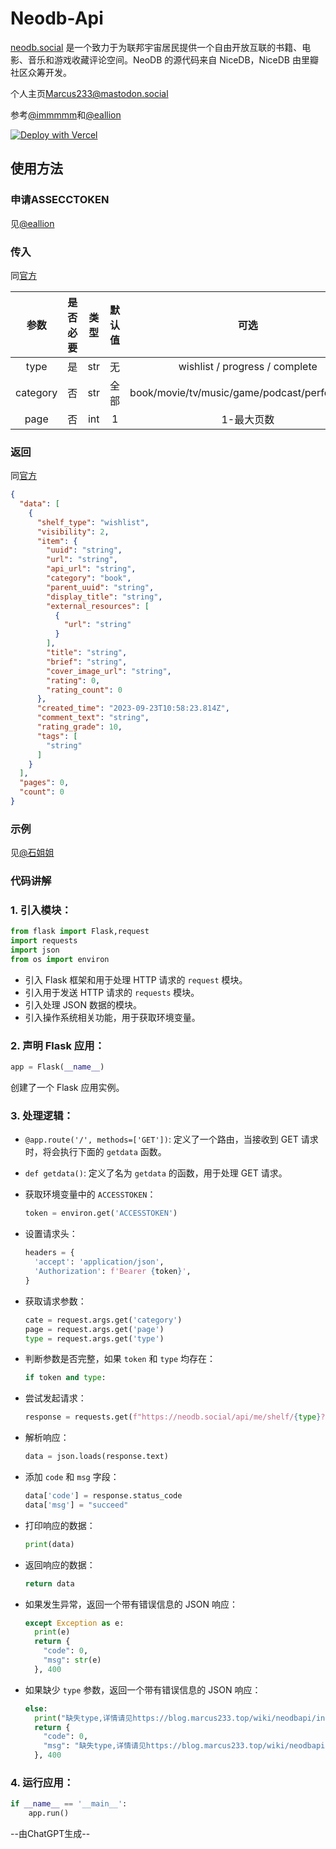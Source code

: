 # Neodb-Api
[neodb.social](https://neodb.social/) 是一个致力于为联邦宇宙居民提供一个自由开放互联的书籍、电影、音乐和游戏收藏评论空间。NeoDB 的源代码来自 NiceDB，NiceDB 由里瓣社区众筹开发。

个人主页[Marcus233@mastodon.social](https://neodb.social/users/marcus233@mastodon.social/)

参考[@immmmm](https://immmmm.com/hi-neodb-api/)和[@eallion](https://eallion.com/neodb/)

[![Deploy with Vercel](https://vercel.com/button)](https://vercel.com/new/clone?repository-url=https%3A%2F%2Fgithub.com%2FMarcusYYDS%2FNeodb-Api&project-name=Neodb-Api&repository-name=Neodb-Api&env=ACCESSTOKEN&envDescription=Enter%20your%20accesstoken%20from%20https%3A%2F%2Feallion.com%2Fneodb_token.)

## 使用方法

### 申请ASSECCTOKEN

见[@eallion](https://eallion.com/neodb_token)

### 传入

同[官方](https://neodb.social/developer/#/default/journal_api_list_marks_on_shelf)

| **参数**   | **是否必要** | **类型** | **默认值** | **可选**                                       |
|:--------:|:--------:|:------:|:-------:|:--------------------------------------------:|
| type     | 是        | str    | 无       | wishlist / progress / complete               |
| category | 否        | str    | 全部      | book/movie/tv/music/game/podcast/performance |
| page     | 否        | int    | 1       | 1-最大页数                                       |

### 返回

同[官方](https://neodb.social/developer/#/default/journal_api_list_marks_on_shelf)

```json
{
  "data": [
    {
      "shelf_type": "wishlist",
      "visibility": 2,
      "item": {
        "uuid": "string",
        "url": "string",
        "api_url": "string",
        "category": "book",
        "parent_uuid": "string",
        "display_title": "string",
        "external_resources": [
          {
            "url": "string"
          }
        ],
        "title": "string",
        "brief": "string",
        "cover_image_url": "string",
        "rating": 0,
        "rating_count": 0
      },
      "created_time": "2023-09-23T10:58:23.814Z",
      "comment_text": "string",
      "rating_grade": 10,
      "tags": [
        "string"
      ]
    }
  ],
  "pages": 0,
  "count": 0
}
```

### 示例

见[@石姐姐](https://blog.kouseki.cn/)

### 代码讲解

### 1. 引入模块：
  ```python
  from flask import Flask,request
  import requests
  import json
  from os import environ
  ```
  - 引入 Flask 框架和用于处理 HTTP 请求的 `request` 模块。
  - 引入用于发送 HTTP 请求的 `requests` 模块。
  - 引入处理 JSON 数据的模块。
  - 引入操作系统相关功能，用于获取环境变量。

### 2. 声明 Flask 应用：
   ```python
   app = Flask(__name__)
   ```
   创建了一个 Flask 应用实例。

### 3. 处理逻辑：
   - `@app.route('/', methods=['GET'])`: 定义了一个路由，当接收到 GET 请求时，将会执行下面的 `getdata` 函数。

   - `def getdata()`: 定义了名为 `getdata` 的函数，用于处理 GET 请求。

   - 获取环境变量中的 `ACCESSTOKEN`：
     ```python
     token = environ.get('ACCESSTOKEN')
     ```

   - 设置请求头：
     ```python
     headers = {
       'accept': 'application/json',
       'Authorization': f'Bearer {token}',
     }
     ```

   - 获取请求参数：
     ```python
     cate = request.args.get('category')
     page = request.args.get('page')
     type = request.args.get('type')
     ```

   - 判断参数是否完整，如果 `token` 和 `type` 均存在：
     ```python
     if token and type:
     ```

   - 尝试发起请求：
     ```python
     response = requests.get(f"https://neodb.social/api/me/shelf/{type}?category={cate}&page={page}", headers=headers)
     ```

   - 解析响应：
     ```python
     data = json.loads(response.text)
     ```

   - 添加 `code` 和 `msg` 字段：
     ```python
     data['code'] = response.status_code
     data['msg'] = "succeed"
     ```

   - 打印响应的数据：
     ```python
     print(data)
     ```

   - 返回响应的数据：
     ```python
     return data
     ```

   - 如果发生异常，返回一个带有错误信息的 JSON 响应：
     ```python
     except Exception as e:
       print(e)
       return {
         "code": 0,
         "msg": str(e)
       }, 400
     ```

   - 如果缺少 `type` 参数，返回一个带有错误信息的 JSON 响应：
     ```python
     else:
       print("缺失type,详情请见https://blog.marcus233.top/wiki/neodbapi/index.html")
       return {
         "code": 0,
         "msg": "缺失type,详情请见https://blog.marcus233.top/wiki/neodbapi/index.html"
       }, 400
     ```

### 4. 运行应用：
   ```python
   if __name__ == '__main__':
       app.run()
   ```

--由ChatGPT生成--
